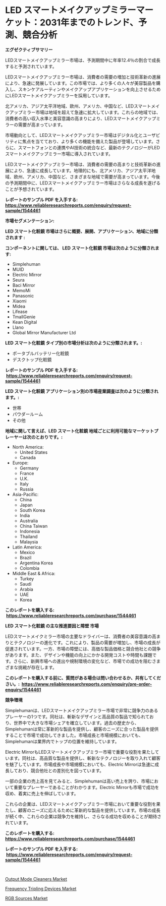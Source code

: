<p><h1>LED スマートメイクアップミラーマーケット：2031年までのトレンド、予測、競合分析</h1></p><p><strong>エグゼクティブサマリー</strong></p>
<p><p>LEDスマートメイクアップミラー市場は、予測期間中に年率12.4％の割合で成長すると予測されています。</p><p>LEDスマートメイクアップミラー市場は、消費者の需要の増加と技術革新の進展により、急速に発展しています。この市場では、より多くの人々が美容製品を購入し、スキンケアルーティンやメイクアップアプリケーションを向上させるためにLEDスマートメイクアップミラーを採用しています。</p><p>北アメリカ、アジア太平洋地域、欧州、アメリカ、中国など、LEDスマートメイクアップミラー市場は地域を超えて急速に拡大しています。これらの地域では、消費者の高い収入水準と美容意識の高まりにより、LEDスマートメイクアップミラーの需要が高まっています。</p><p>市場動向として、LEDスマートメイクアップミラー市場はデジタル化とユーザビリティに焦点を当てており、より多くの機能を備えた製品が登場しています。さらに、スマートフォンとの連携やAI技術の統合など、最新のテクノロジーがLEDスマートメイクアップミラー市場に導入されています。</p><p>LEDスマートメイクアップミラー市場は、消費者の需要の高まりと技術革新の進展により、急速に成長しています。地理的にも、北アメリカ、アジア太平洋地域、欧州、アメリカ、中国など、さまざまな地域で需要が高まっています。今後の予測期間中に、LEDスマートメイクアップミラー市場はさらなる成長を遂げることが予想されています。</p></p>
<p><strong>レポートのサンプル PDF を入手する: <a href="https://www.reliableresearchreports.com/enquiry/request-sample/1544461">https://www.reliableresearchreports.com/enquiry/request-sample/1544461</a></strong></p>
<p><strong>市場セグメンテーション:</strong></p>
<p><strong> LED スマート化粧鏡 市場はさらに概要、展開、アプリケーション、地域に分類されます :</strong></p>
<p><strong>コンポーネントに関しては、 LED スマート化粧鏡 市場は次のように分類されます: &nbsp;</strong></p>
<p><ul><li>Simplehuman</li><li>MUID</li><li>Electric Mirror</li><li>Seura</li><li>Baci Mirror</li><li>MemoMi</li><li>Panasonic</li><li>Xiaomi</li><li>Midea</li><li>Lifease</li><li>TmallGenie</li><li>Kean Digital</li><li>Llano</li><li>Global Mirror Manufacturer Ltd</li></ul></p>
<p><strong> LED スマート化粧鏡 タイプ別の市場分析は次のように分類されます。:</strong></p>
<p><ul><li>ポータブルバッテリー化粧鏡</li><li>デスクトップ化粧鏡</li></ul></p>
<p><strong>レポートのサンプル PDF を入手する: &nbsp;<a href="https://www.reliableresearchreports.com/enquiry/request-sample/1544461">https://www.reliableresearchreports.com/enquiry/request-sample/1544461</a></strong></p>
<p><strong> LED スマート化粧鏡 アプリケーション別の市場産業調査は次のように分類されます。:</strong></p>
<p><ul><li>世帯</li><li>パウダールーム</li><li>その他</li></ul></p>
<p><strong>地域に関して言えば、LED スマート化粧鏡 地域ごとに利用可能なマーケットプレーヤーは次のとおりです。:</strong></p>
<p><ul>
    <li>
        North America:
        <ul>
            <li>United States</li>
            <li>Canada</li>
        </ul>
    </li>
    <li>
        Europe:
        <ul>
            <li>Germany</li>
            <li>France</li>
            <li>U.K.</li>
            <li>Italy</li>
            <li>Russia</li>
        </ul>
    </li>
    <li>
        Asia-Pacific:
        <ul>
            <li>China</li>
            <li>Japan</li>
            <li>South Korea</li>
            <li>India</li>
            <li>Australia</li>
            <li>China Taiwan</li>
            <li>Indonesia</li>
            <li>Thailand</li>
            <li>Malaysia</li>
        </ul>
    </li>
    <li>
        Latin America:
        <ul>
            <li>Mexico</li>
            <li>Brazil</li>
            <li>Argentina Korea</li>
            <li>Colombia</li>
        </ul>
    </li>
    <li>
        Middle East & Africa:
        <ul>
            <li>Turkey</li>
            <li>Saudi</li>
            <li>Arabia</li>
            <li>UAE</li>
            <li>Korea</li>
        </ul>
    </li>
    </ul></p>
<p><strong>このレポートを購入する: &nbsp;<a href="https://www.reliableresearchreports.com/purchase/1544461">https://www.reliableresearchreports.com/purchase/1544461</a></strong></p>
<p><strong>LED スマート化粧鏡 の主な推進要因と障壁 市場</strong></p>
<p><p>LEDスマートメイクミラー市場の主要なドライバーは、消費者の美容意識の高まりとテクノロジーの進化です。これにより、製品の需要が増加し、市場の成長が促進されています。一方、市場の障壁には、高価な製品価格と競合他社との競争があります。また、デザインや機能の向上にかかる開発コストや時間も課題です。さらに、新興市場への進出や規制環境の変化など、市場での成功を阻むさまざまな挑戦が存在します。</p></p>
<p><strong>このレポートを購入する前に、質問がある場合は問い合わせるか、共有してください。:&nbsp; <a href="https://www.reliableresearchreports.com/enquiry/pre-order-enquiry/1544461">https://www.reliableresearchreports.com/enquiry/pre-order-enquiry/1544461</a></strong></p>
<p><strong>競争環境</strong></p>
<p><p>Simplehumanは、LEDスマートメイクアップミラー市場で非常に競争力のあるプレーヤーの1つです。同社は、斬新なデザインと高品質の製品で知られており、世界中で大きな市場シェアを確立しています。過去の歴史から、Simplehumanは常に革新的な製品を提供し、顧客のニーズに合った製品を提供することで市場で成功してきました。市場成長と市場規模においても、Simplehumanは業界内でトップの位置を維持しています。</p><p>Electric MirrorもLEDスマートメイクアップミラー市場で重要な役割を果たしています。同社は、高品質な製品を提供し、斬新なテクノロジーを取り入れて顧客を魅了しています。市場成長や市場規模においても、Electric Mirrorは急速に成長しており、競合他社との差別化を図っています。</p><p>一部の企業の売上高を見てみると、Simplehumanは高い売上を誇り、市場において重要なプレーヤーであることがわかります。Electric Mirrorも市場で成功を収め、着実に売上を伸ばしています。</p><p>これらの企業は、LEDスマートメイクアップミラー市場において重要な役割を果たし、顧客のニーズに応えるために革新的な製品を提供しています。市場の成長が続く中、これらの企業は競争力を維持し、さらなる成功を収めることが期待されています。</p></p>
<p><strong>このレポートを購入する: &nbsp; <a href="https://www.reliableresearchreports.com/purchase/1544461">https://www.reliableresearchreports.com/purchase/1544461</a></strong></p>
<p><strong>レポートのサンプル PDF を入手する: &nbsp;<a href="https://www.reliableresearchreports.com/enquiry/request-sample/1544461">https://www.reliableresearchreports.com/enquiry/request-sample/1544461</a></strong><strong></strong></p>
<p>&nbsp;</p>
<p><p><a href="https://github.com/kufem1/Market-Research-Report-List-2/blob/main/output-mode-cleaners-market.md">Output Mode Cleaners Market</a></p><p><a href="https://github.com/nathandecarvalho/Market-Research-Report-List-2/blob/main/frequency-tripling-devices-market.md">Frequency Tripling Devices Market</a></p><p><a href="https://github.com/kosella/Market-Research-Report-List-2/blob/main/rgb-sources-market.md">RGB Sources Market</a></p></p>
